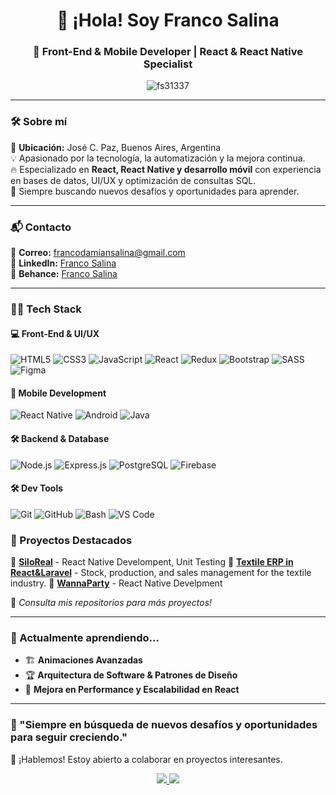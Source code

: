<h1 align="center">👋 ¡Hola! Soy Franco Salina</h1>
<h3 align="center">🚀 Front-End & Mobile Developer | React & React Native Specialist</h3>

<p align="center">
  <img src="https://komarev.com/ghpvc/?username=fs31337&label=Profile%20views&color=0e75b6&style=flat" alt="fs31337" />
</p>

---

### 🛠 Sobre mí  
📍 **Ubicación:** José C. Paz, Buenos Aires, Argentina  
💡 Apasionado por la tecnología, la automatización y la mejora continua.  
🔥 Especializado en **React, React Native y desarrollo móvil** con experiencia en bases de datos, UI/UX y optimización de consultas SQL.  
🎯 Siempre buscando nuevos desafíos y oportunidades para aprender.  

---

### 📬 Contacto  
📧 **Correo:** [francodamiansalina@gmail.com](mailto:francodamiansalina@gmail.com)  
🔗 **LinkedIn:** [Franco Salina](https://www.linkedin.com/in/francosalina/)  
🎨 **Behance:** [Franco Salina](https://www.behance.net/francosalina)  

---

### 🧑‍💻 Tech Stack  

#### **💻 Front-End & UI/UX**
![HTML5](https://img.shields.io/badge/HTML5-E34F26?style=for-the-badge&logo=html5&logoColor=white)
![CSS3](https://img.shields.io/badge/CSS3-1572B6?style=for-the-badge&logo=css3&logoColor=white)
![JavaScript](https://img.shields.io/badge/JavaScript-F7DF1E?style=for-the-badge&logo=javascript&logoColor=black)
![React](https://img.shields.io/badge/React-20232A?style=for-the-badge&logo=react&logoColor=61DAFB)
![Redux](https://img.shields.io/badge/Redux-764ABC?style=for-the-badge&logo=redux&logoColor=white)
![Bootstrap](https://img.shields.io/badge/Bootstrap-7952B3?style=for-the-badge&logo=bootstrap&logoColor=white)
![SASS](https://img.shields.io/badge/Sass-CC6699?style=for-the-badge&logo=sass&logoColor=white)
![Figma](https://img.shields.io/badge/Figma-F24E1E?style=for-the-badge&logo=figma&logoColor=white)

#### **📱 Mobile Development**
![React Native](https://img.shields.io/badge/React_Native-20232A?style=for-the-badge&logo=react&logoColor=61DAFB)
![Android](https://img.shields.io/badge/Android-3DDC84?style=for-the-badge&logo=android&logoColor=white)
![Java](https://img.shields.io/badge/Java-007396?style=for-the-badge&logo=java&logoColor=white)

#### **🛠 Backend & Database**
![Node.js](https://img.shields.io/badge/Node.js-339933?style=for-the-badge&logo=nodedotjs&logoColor=white)
![Express.js](https://img.shields.io/badge/Express.js-000000?style=for-the-badge&logo=express&logoColor=white)
![PostgreSQL](https://img.shields.io/badge/PostgreSQL-336791?style=for-the-badge&logo=postgresql&logoColor=white)
![Firebase](https://img.shields.io/badge/Firebase-FFCA28?style=for-the-badge&logo=firebase&logoColor=black)

#### **🛠 Dev Tools**
![Git](https://img.shields.io/badge/Git-F05032?style=for-the-badge&logo=git&logoColor=white)
![GitHub](https://img.shields.io/badge/GitHub-181717?style=for-the-badge&logo=github&logoColor=white)
![Bash](https://img.shields.io/badge/Bash-4EAA25?style=for-the-badge&logo=gnu-bash&logoColor=white)
![VS Code](https://img.shields.io/badge/VS_Code-007ACC?style=for-the-badge&logo=visual-studio-code&logoColor=white)


### 🚀 Proyectos Destacados  
🔹 **[SiloReal](#)** - React Native Develompent, Unit Testing 
🔹 **[Textile ERP in React&Laravel](#)** - Stock, production, and sales management for the textile industry.
🔹 **[WannaParty](#)** - React Native Develpment

📌 *Consulta mis repositorios para más proyectos!*  

---

### 🎯 Actualmente aprendiendo...  
- 🏗️ **Animaciones Avanzadas**
- 🏆 **Arquitectura de Software & Patrones de Diseño** 
- 🚀 **Mejora en Performance y Escalabilidad en React**

---

### 📣 "Siempre en búsqueda de nuevos desafíos y oportunidades para seguir creciendo."  
💬 ¡Hablemos! Estoy abierto a colaborar en proyectos interesantes.  

<p align="center">
  <a href="https://www.linkedin.com/in/francosalina/" target="_blank">
    <img src="https://img.shields.io/badge/LinkedIn-Franco%20Salina-blue?style=for-the-badge&logo=linkedin">
  </a>
  <a href="mailto:francodamiansalina@gmail.com">
    <img src="https://img.shields.io/badge/Email-francodamiansalina%40gmail.com-red?style=for-the-badge&logo=gmail">
  </a>
</p>
